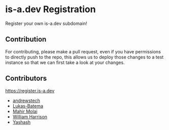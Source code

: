 # is-a.dev Registration

Register your own is-a.dev subdomain!

## Contribution
For contributing, please make a pull request, even if you have permissions to directly push to the repo, this allows us to deploy those changes to a test instance so that we can first take a look at your changes.

## Contributors

https://register.is-a.dev

* [andrewstech](https://github.com/andrewstech)
* [Lukas-Batema](https://github.com/lukas-batema)
* [Mahir Molai](https://github.com/mtgsquad)
* [William Harrison](https://github.com/williamdavidharrison)
* [Yashash](https://github.com/yashash1511)
